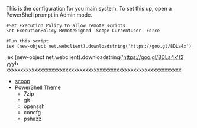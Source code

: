 



This is the configuration for you main system. To set this up, open a PowerShell prompt in Admin mode.
```
#Set Execution Policy to allow remote scripts
Set-ExecutionPolicy RemoteSigned -Scope CurrentUser -Force

#Run this script
iex (new-object net.webclient).downloadstring('https://goo.gl/8DLa4x')
```

iex (new-object net.webclient).downloadstring('https://goo.gl/8DLa4x')2 yyyh xxxxxxxxxxxxxxxxxxxxxxxxxxxxxxxxxxxxxxxxxxxxxxxxxxxxxxxxxxxxxx


* [scoop](https://github.com/lukesampson/scoop)
* [PowerShell Theme](https://github.com/lukesampson/scoop/wiki/Theming-Powershell)
    * 7zip
    * git
    * openssh
    * concfg
    * pshazz
